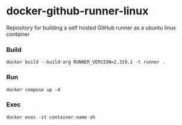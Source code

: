 # docker-github-runner-linux

Repository for building a self hosted GitHub runner as a ubuntu linux container

### Build

```
docker build --build-arg RUNNER_VERSION=2.319.1 -t runner .
```

### Run

```
docker compose up -d
```

### Exec

```
docker exec -it container-name sh
```
